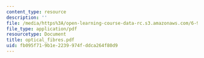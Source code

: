 ```yaml
---
content_type: resource
description: ''
file: /media/https%3A/open-learning-course-data-rc.s3.amazonaws.com/6-974-fundamentals-of-photonics-quantum-electronics-spring-2006/fb095f719b1e2239974fddca264f80d9_optical_fibres.pdf
file_type: application/pdf
resourcetype: Document
title: optical_fibres.pdf
uid: fb095f71-9b1e-2239-974f-ddca264f80d9
---
```

